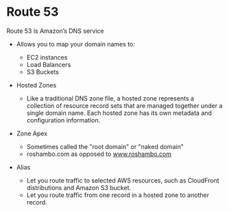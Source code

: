 # Route 53

Route 53 is Amazon’s DNS service

- Allows you to map your domain names to:
	- EC2 instances
	- Load Balancers
	- S3 Buckets
  
- Hosted Zones
	- Like a traditional DNS zone file, a hosted zone represents a collection of resource record sets that are managed together under a single domain name. Each hosted zone has its own metadata and configuration information.

- Zone Apex
	- Sometimes called the "root domain" or "naked domain"
	- roshambo.com as opposed to www.roshambo.com

- Alias
	- Let you route traffic to selected AWS resources, such as CloudFront distributions and Amazon S3 bucket. 
	- Let you route traffic from one record in a hosted zone to another record.